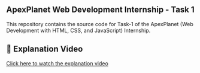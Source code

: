 ## ApexPlanet Web Development Internship - Task 1
This repository contains the source code for Task-1 of the ApexPlanet (Web Development with HTML, CSS, and JavaScript) Internship.

## 🔗 Explanation Video
[Click here to watch the explanation video](https://www.linkedin.com/posts/bandam-rajasri-40b0a3322_html-css-javascript-activity-7332091976659456001-HXD3/?utm_source=share&utm_medium=member_desktop&rcm=ACoAAFGG4IsB-sphcsDGtO2h8Tbd146jQRWak2A)

